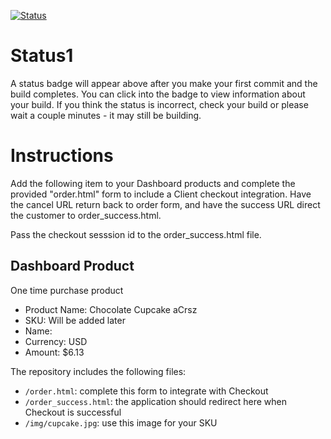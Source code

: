 [![Status](https://img.shields.io/badge/status-NOT%20SUBMITTABLE%20COMMIT:%20fb58cc80b72c495403adaeea2a58e0c49bd77c33-critical.svg)](https://github.com/crowdbotics-challenges/bakery_scaffold_NRGt78ipeYivCZEc/commit/fb58cc80b72c495403adaeea2a58e0c49bd77c33)




# Status1

A status badge will appear above after you make your first commit and the build completes. You can click into the badge to view information about your build. If you think the status is incorrect, check your build or please wait a couple minutes - it may still be building.

# Instructions

Add the following item to your Dashboard products and complete the provided "order.html" form to include a Client checkout integration. Have the cancel URL return back to order form, and have the success URL direct the customer to order_success.html.

Pass the checkout sesssion id to the order_success.html file.

## Dashboard Product
One time purchase product
* Product Name: Chocolate Cupcake aCrsz
* SKU: Will be added later
* Name: 
* Currency: USD
* Amount: $6.13

The repository includes the following files:
* `/order.html`: complete this form to integrate with Checkout
* `/order_success.html`: the application should redirect here when Checkout is successful
* `/img/cupcake.jpg`: use this image for your SKU
